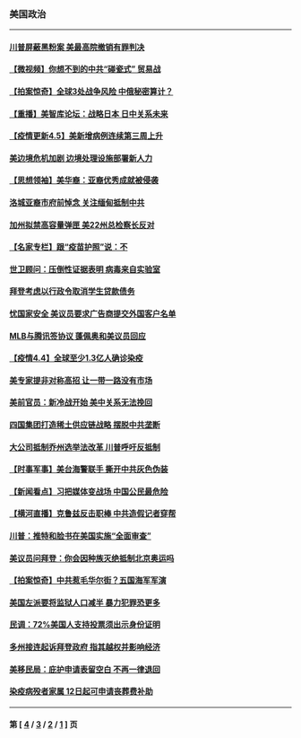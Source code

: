 ### 美国政治
---
#### [川普屏蔽黑粉案 美最高院撤销有罪判决](../../pages/ncid1078159/n12859857.md) 
#### [【微视频】你想不到的中共“碰瓷式” 贸易战](../../pages/ncid1078159/n12859313.md) 
#### [【拍案惊奇】全球3处战争风险 中俄秘密算计？](../../pages/ncid1078159/n12858338.md) 
#### [【重播】美智库论坛：战略日本 日中关系未来](../../pages/ncid1078159/n12858533.md) 
#### [【疫情更新4.5】美新增病例连续第三周上升](../../pages/ncid1078159/n12858892.md) 
#### [美边境危机加剧 边境处理设施部署新人力](../../pages/ncid1078159/n12858541.md) 
#### [【思想领袖】美华裔：亚裔优秀成就被侵袭](../../pages/ncid1078159/n12843955.md) 
#### [洛城亚裔市府前悼念 关注缅甸抵制中共](../../pages/ncid1078159/n12858172.md) 
#### [加州拟禁高容量弹匣 美22州总检察长反对](../../pages/ncid1078159/n12858083.md) 
#### [【名家专栏】跟“疫苗护照”说：不](../../pages/ncid1078159/n12857441.md) 
#### [世卫顾问：压倒性证据表明 病毒来自实验室](../../pages/ncid1078159/n12857607.md) 
#### [拜登考虑以行政令取消学生贷款债务](../../pages/ncid1078159/n12857750.md) 
#### [忧国家安全 美议员要求广告商提交外国客户名单](../../pages/ncid1078159/n12857553.md) 
#### [MLB与腾讯签协议 蓬佩奥和美议员回应](../../pages/ncid1078159/n12857554.md) 
#### [【疫情4.4】全球至少1.3亿人确诊染疫](../../pages/ncid1078159/n12857264.md) 
#### [美专家提非对称高招 让一带一路没有市场](../../pages/ncid1078159/n12798137.md) 
#### [美前官员：新冷战开始 美中关系无法挽回](../../pages/ncid1078159/n12842228.md) 
#### [四国集团打造稀土供应链战略 摆脱中共垄断](../../pages/ncid1078159/n12847305.md) 
#### [大公司抵制乔州选举法改革 川普呼吁反抵制](../../pages/ncid1078159/n12856948.md) 
#### [【时事军事】美台海警联手 撕开中共灰色伪装](../../pages/ncid1078159/n12854717.md) 
#### [【新闻看点】习把媒体变战场 中国公民最危险](../../pages/ncid1078159/n12856757.md) 
#### [【横河直播】克鲁兹反击职棒 中共造假记者穿帮](../../pages/ncid1078159/n12856782.md) 
#### [川普：推特和脸书在美国实施“全面审查”](../../pages/ncid1078159/n12856705.md) 
#### [美议员问拜登：你会因种族灭绝抵制北京奥运吗](../../pages/ncid1078159/n12856683.md) 
#### [【拍案惊奇】中共惹毛华尔街？五国海军军演](../../pages/ncid1078159/n12855501.md) 
#### [美国左派要将监狱人口减半 暴力犯罪恐更多](../../pages/ncid1078159/n12855523.md) 
#### [民调：72%美国人支持投票须出示身份证明](../../pages/ncid1078159/n12855890.md) 
#### [多州接连起诉拜登政府 指其越权并影响经济](../../pages/ncid1078159/n12855278.md) 
#### [美移民局：庇护申请表留空白 不再一律退回](../../pages/ncid1078159/n12855478.md) 
#### [染疫病殁者家属 12日起可申请丧葬费补助](../../pages/ncid1078159/n12855487.md) 

---
#### 第 [ [4](./4.md) / [3](./3.md) / [2](./2.md) / [1](./1.md) ] 页

